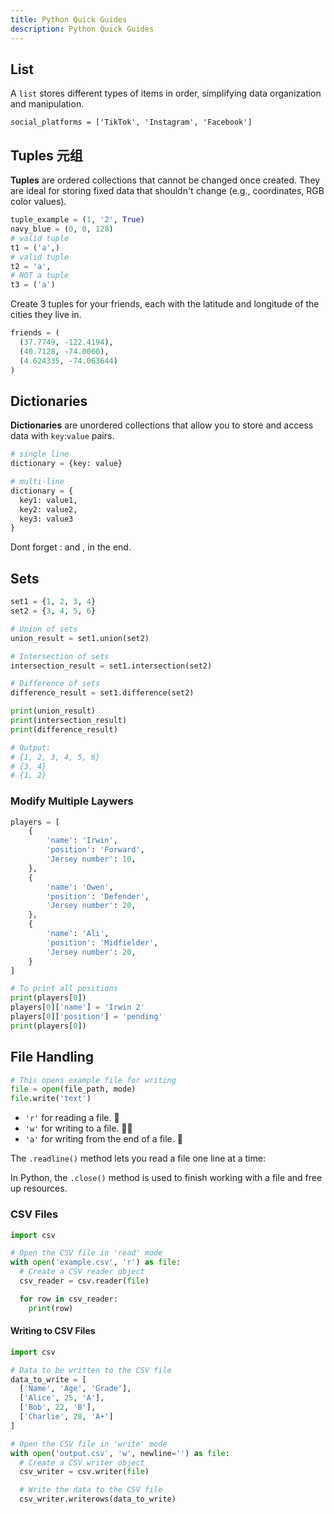 ```yaml
---
title: Python Quick Guides
description: Python Quick Guides
---
```


## List

A `list` stores different types of items in order, simplifying data organization and manipulation.

`social_platforms = ['TikTok', 'Instagram', 'Facebook']`

## Tuples 元组

**Tuples** are ordered collections that cannot be  changed once created. They are ideal for storing fixed data that  shouldn't change (e.g., coordinates, RGB color values).

```py title="my-test-file.py"
tuple_example = (1, '2', True)
navy_blue = (0, 0, 128)
# valid tuple
t1 = ('a',)
# valid tuple
t2 = 'a',
# NOT a tuple
t3 = ('a')
```

Create 3 tuples for your friends, each with the latitude and longitude of the cities they live in.

```python
friends = (
  (37.7749, -122.4194), 
  (40.7128, -74.0060), 
  (4.624335, -74.063644)
)
```

## Dictionaries

**Dictionaries** are unordered collections that allow you to store and access data with `key`:`value` pairs.

```python
# single line
dictionary = {key: value}

# multi-line
dictionary = {
  key1: value1,
  key2: value2,
  key3: value3
}
```

Dont forget : and , in the end. 

## Sets

```python
set1 = {1, 2, 3, 4}
set2 = {3, 4, 5, 6}

# Union of sets
union_result = set1.union(set2)

# Intersection of sets
intersection_result = set1.intersection(set2)

# Difference of sets
difference_result = set1.difference(set2)

print(union_result)
print(intersection_result)
print(difference_result)

# Output:
# {1, 2, 3, 4, 5, 6}
# {3, 4}
# {1, 2}
```

### Modify Multiple Laywers

```python
players = [
    {
        'name': 'Irwin',
        'position': 'Forward',
        'Jersey number': 10,
    },
    {
        'name': 'Owen',
        'position': 'Defender',
        'Jersey number': 20,
    },
    {
        'name': 'Ali',
        'position': 'Midfielder',
        'Jersey number': 20,
    }
]

# To print all positions
print(players[0])
players[0]['name'] = 'Irwin 2'
players[0]['position'] = 'pending'
print(players[0])
```

## File Handling

```python
# This opens example file for writing
file = open(file_path, mode)
file.write('text')
```

- `'r'` for reading a file. 📖
- `'w'` for writing to a file. ✍🏼
- `'a'` for writing from the end of a file. 📝

The `.readline()` method lets you read a file one line at a time:

In Python, the `.close()` method is used to finish working with a file and free up resources.

### CSV Files

```python
import csv

# Open the CSV file in 'read' mode
with open('example.csv', 'r') as file:
  # Create a CSV reader object
  csv_reader = csv.reader(file)

  for row in csv_reader:
    print(row)
```

#### Writing to CSV Files

```python
import csv

# Data to be written to the CSV file
data_to_write = [
  ['Name', 'Age', 'Grade'],
  ['Alice', 25, 'A'],
  ['Bob', 22, 'B'],
  ['Charlie', 28, 'A+']
]

# Open the CSV file in 'write' mode
with open('output.csv', 'w', newline='') as file:
  # Create a CSV writer object
  csv_writer = csv.writer(file)

  # Write the data to the CSV file
  csv_writer.writerows(data_to_write)
```

